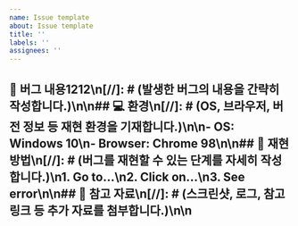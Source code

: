 ```yaml
---
name: Issue template
about: Issue template
title: ''
labels: ''
assignees: ''
---
```

## 🐞 버그 내용1212\n[//]: # (발생한 버그의 내용을 간략히 작성합니다.)\n\n## 💻 환경\n[//]: # (OS, 브라우저, 버전 정보 등 재현 환경을 기재합니다.)\n\n- OS: Windows 10\n- Browser: Chrome 98\n\n## 🔁 재현 방법\n[//]: # (버그를 재현할 수 있는 단계를 자세히 작성합니다.)\n1. Go to...\n2. Click on...\n3. See error\n\n## 📎 참고 자료\n[//]: # (스크린샷, 로그, 참고 링크 등 추가 자료를 첨부합니다.)\n\n